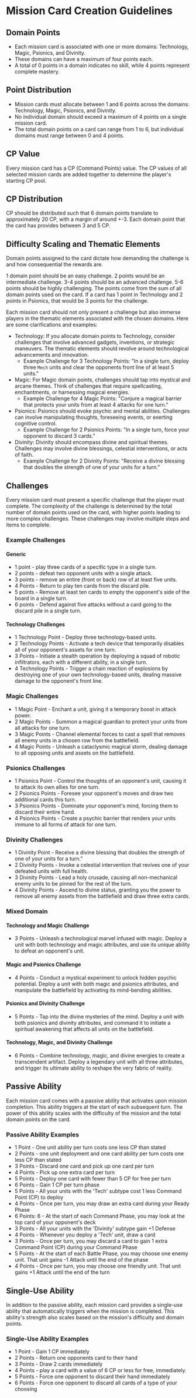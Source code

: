 # Mission Card Creation Guidelines

## Domain Points

- Each mission card is associated with one or more domains: Technology, Magic, Psionics, and Divinity.
- These domains can have a maximum of four points each.
- A total of 0 points in a domain indicates no skill, while 4 points represent complete mastery.

## Point Distribution

- Mission cards must allocate between 1 and 6 points across the domains: Technology, Magic, Psionics, and Divinity.
- No individual domain should exceed a maximum of 4 points on a single mission card.
- The total domain points on a card can range from 1 to 6, but individual domains must range between 0 and 4 points.

## CP Value

Every mission card has a CP (Command Points) value. The CP values of all selected mission cards are added together to determine the player's starting CP pool.

## CP Distribution

CP should be distributed such that 6 domain points translate to approximately 20 CP, with a margin of around +-3. Each domain point that the card has provides between 3 and 5 CP.

## Difficulty Scaling and Thematic Elements

Domain points assigned to the card dictate how demanding the challenge is and how consequential the rewards are.

1 domain point should be an easy challenge. 2 points would be an intermediate challenge. 3-4 points should be an advanced challenge. 5-6 points should be highly challenging. The points come from the sum of all domain points used on the card. If a card has 1 point in Technology and 2 points in Psionics, that would be 3 points for the challenge.

Each mission card should not only present a challenge but also immerse players in the thematic elements associated with the chosen domains. Here are some clarifications and examples:

  - Technology: If you allocate domain points to Technology, consider challenges that involve advanced gadgets, inventions, or strategic maneuvers. The thematic elements should revolve around technological advancements and innovation.
    - Example Challenge for 3 Technology Points: "In a single turn, deploy three `Mech` units and clear the opponents front line of at least 5 units."
  - Magic: For Magic domain points, challenges should tap into mystical and arcane themes. Think of challenges that require spellcasting, enchantments, or harnessing magical energies.
    - Example Challenge for 4 Magic Points: "Conjure a magical barrier that protects your units from at least 4 attacks for one turn."
  - Psionics: Psionics should evoke psychic and mental abilities. Challenges can involve manipulating thoughts, foreseeing events, or exerting cognitive control.
    - Example Challenge for 2 Psionics Points: "In a single turn, force your opponent to discard 3 cards."
  - Divinity: Divinity should encompass divine and spiritual themes. Challenges may involve divine blessings, celestial interventions, or acts of faith.
    - Example Challenge for 2 Divinity Points: "Receive a divine blessing that doubles the strength of one of your units for a turn."

## Challenges

Every mission card must present a specific challenge that the player must complete. The complexity of the challenge is determined by the total number of domain points used on the card, with higher points leading to more complex challenges. These challenges may involve multiple steps and items to complete.

### Example Challenges

#### Generic

- 1 point - play three cards of a specific type in a single turn.
- 2 points - defeat two opponent units with a single attack.
- 3 points - remove an entire (front or back) row of at least five units.
- 4 Points - Return to play ten cards from the discard pile.
- 5 points - Remove at least ten cards to empty the opponent's side of the board in a single turn.
- 6 points - Defend against five attacks without a card going to the discard pile in a single turn.

#### Technology Challenges

- 1 Technology Point - Deploy three technology-based units.
- 2 Technology Points - Activate a tech device that temporarily disables all of your opponent's assets for one turn.
- 3 Points - Initiate a stealth operation by deploying a squad of robotic infiltrators, each with a different ability, in a single turn.
- 4 Technology Points - Trigger a chain reaction of explosions by destroying one of your own technology-based units, dealing massive damage to the opponent's front line.

### Magic Challenges

- 1 Magic Point - Enchant a unit, giving it a temporary boost in attack power.
- 2 Magic Points - Summon a magical guardian to protect your units from all attacks for one turn.
- 3 Magic Points - Channel elemental forces to cast a spell that removes all enemy units in a chosen row from the battlefield.
- 4 Magic Points - Unleash a cataclysmic magical storm, dealing damage to all opposing units and assets on the battlefield.

### Psionics Challenges
- 1 Psionics Point - Control the thoughts of an opponent's unit, causing it to attack its own allies for one turn.
- 2 Psionics Points - Foresee your opponent's moves and draw two additional cards this turn.
- 3 Psionics Points - Dominate your opponent's mind, forcing them to discard their entire hand.
- 4 Psionics Points - Create a psychic barrier that renders your units immune to all forms of attack for one turn.

### Divinity Challenges
- 1 Divinity Point - Receive a divine blessing that doubles the strength of one of your units for a turn."
- 2 Divinity Points - Invoke a celestial intervention that revives one of your defeated units with full health.
- 3 Divinity Points - Lead a holy crusade, causing all non-mechanical enemy units to be pinned for the rest of the turn.
- 4 Divinity Points - Ascend to divine status, granting you the power to remove all enemy assets from the battlefield and draw three extra cards.

### Mixed Domain

#### Technology and Magic Challenge

- 3 Points - Unleash a technological marvel infused with magic. Deploy a unit with both technology and magic attributes, and use its unique ability to defeat an opponent's unit.

#### Magic and Psionics Challenge

- 4 Points - Conduct a mystical experiment to unlock hidden psychic potential. Deploy a unit with both magic and psionics attributes, and manipulate the battlefield by activating its mind-bending abilities.

#### Psionics and Divinity Challenge

- 5 Points - Tap into the divine mysteries of the mind. Deploy a unit with both psionics and divinity attributes, and command it to initiate a spiritual awakening that affects all units on the battlefield.

#### Technology, Magic, and Divinity Challenge

- 6 Points - Combine technology, magic, and divine energies to create a transcendent artifact. Deploy a legendary unit with all three attributes, and trigger its ultimate ability to reshape the very fabric of reality.

## Passive Ability

Each mission card comes with a passive ability that activates upon mission completion. This ability triggers at the start of each subsequent turn. The power of this ability scales with the difficulty of the mission and the total domain points on the card.

### Passive Ability Examples

- 1 Point - One unit ability per turn costs one less CP than stated
- 2 Points - one unit deployment and one card ability per turn costs one less CP than stated
- 3 Points - Discard one card and pick up one card per turn
- 4 Points - Pick up one extra card per turn
- 5 Points - Deploy one card with fewer than 5 CP for free per turn
- 6 Points - Gain 1 CP per turn phase
- 5 Points - All your units with the 'Tech' subtype cost 1 less Command Point (CP) to deploy
- 4 Points - Once per turn, you may draw an extra card during your Ready Phase
- 6 Points: 6 - At the start of each Command Phase, you may look at the top card of your opponent's deck
- 3 Points - All your units with the 'Divinity' subtype gain +1 Defense
- 4 Points - Whenever you deploy a 'Tech' unit, draw a card
- 3 Points - Once per turn, you may discard a card to gain 1 extra Command Point (CP) during your Command Phase
- 5 Points - At the start of each Battle Phase, you may choose one enemy unit. That unit gains -1 Attack until the end of the phase
- 4 Points - Once per turn, you may choose one friendly unit. That unit gains +1 Attack until the end of the turn

## Single-Use Ability

In addition to the passive ability, each mission card provides a single-use ability that automatically triggers when the mission is completed. This ability's strength also scales based on the mission's difficulty and domain points.

### Single-Use Ability Examples

- 1 Point - Gain 1 CP immediately
- 2 Points - Return one opponents card to their hand
- 3 Points - Draw 2 cards immediately
- 4 Points - play a card with a value of 6 CP or less for free, immediately.
- 5 Points - Force one opponent to discard their hand immediately
- 6 Points - Force one opponent to discard all cards of a type of your choosing
